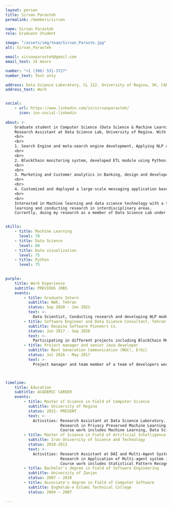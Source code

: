 ```yaml
---
layout: person
title: Sirvan Parasteh
permalink: /members/sirvan

name: Sirvan Parasteh
role: Graduate Student

image: "/assets/img/team/Sirvan_Paraste.jpg"
alt: Sirvan_Parasteh

email: sirvanparasteh@gmail.com
email_text: 24 Hours

number: "+1 (306) 531-3727"
number_text: Text only

address: Data Science Laboratory, CL 122, University of Regina, SK, CANADA.
address_text: Work


social:
    - url: https://www.linkedin.com/in/sirvanparasteh/
      icon: ion-social-linkedin
      
about: >-
    Graduate student in Computer Science (Data Science & Machine Learning) at University of Regina.
    Research Assistant at Data Science Lab, University of Regina. With more than 6 years experience in industry and contributing in different projects including:
    <br>
    <br>
    1. Search Engine and meta-search engine development, Applying NLP and IR methods, Leveraging distributed file systems, HDFS, Sql/NoSQL DBs, Kafka, restful APIs, JAVA/Python.
    <br>
    <br>
    2. BlockChain monitoring system, developed ETL module using Python, Kafka and Hadoop file system. 
    <br>
    <br>
    3. Marketing and Customer analytics in Banking, design and developed customer behaviour analysis, customer lifetime value, segmentation and churn prediction, market basket analysis etc. using R, Python, PL/SQL and Oracle DBMS. 
    <br>
    <br>
    4. Customized and deployed a large-scale messaging application based on Actor Messaging Platform using Java/Scala for server side and Java/Android for client side.
    <br>
    <br>
    Interested in Machine learning and data science technology with a thirst of 
    learning and conducting research in interdisciplinary areas. 
    Currently, doing my research as a member of Data Science Lab under the supervision of Dr. Alireza Manashty.  


skills:
    - title: Machine Learning
      level: 70
    - title: Data Science
      level: 80
    - title: Data visualization
      level: 75
    - title: Python
      level: 75
 

purple:
    title: Work Experience
    subtitle: PREVIOUS JOBS
    events:
        - title: Graduate Intern
          subtitle: NAK, Tehran 
          status: Sep 2020 - Jan 2021
          text: >-
            Data Scientist, Conducting research and developing NLP modules as an R&D member of Zarebin.ir's team.  
        - title: Software Engineer and Data Science Consultant, Tehran
          subtitle: Raspina Software Pioneers Co. 
          status: Jun 2017 - Sep 2020
          text: >-
            Participating in different projects including BlockChain Monitoring system, Marketing and Customer analytics for banking system, large-scale messaging solution etc.
        - title: Project manager and senior Java developer
          subtitle: Next Generation Communication (NGC), Erbil 
          status: Jul 2016 - May 2017
          text: >-
            Project manager and team member of a team of developers working on a meta-search engine tire of a knowledge base social network. we designed and developed a big data platform capable of handle and process large amount of data and user queries based on Java, HDFS, Hbase, Elasticsearch, Kafka and AeroSpike. 



timeline:
    title: Education
    subtitle: ACADEMIC CAREER
    events:
        - title: Master of Science in Field of Computer Science
          subtitle: University of Regina
          status: 2021- PRESENT
          text: >-
            Activities: Research Assistant at Data Science Laboratory.
                        Research in Privacy Preserved Machine Learning. 
                        Course work includes Machine Learning, Data Science Fundamentals, Data visualization.
        - title: Master of Science in Field of Artificial Intelligence and Robotic
          subtitle: Iran University of Science and Technology
          status: 2010-2013 
          text: >-
            Activities: Research Assistant at DAI and Multi-Agent System Laboratory.
                        Research in Application of Multi-agent system in Smart Power grid. 
                        Course work includes Statistical Pattern Recognition, Machine Learning, Distributed Artificial Intelligence, Evolutionary Computing.
        - title: Bachelor's degree in Field of Software Engineering
          subtitle: University of Zanjan
          status: 2007 – 2010
        - title: Associate's degree in Field of Computer Software
          subtitle: Enghelab-e Eslami Technical College 
          status: 2004 – 2007 

---
```

